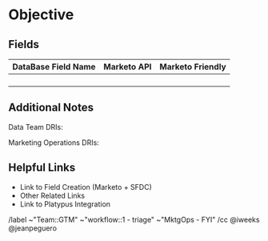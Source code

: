 # Objective
<!-- What is the overall purpose of these fields and why they are important to add to the data mart -->



## Fields
<!-- Add in the field names created and their API Names, it is ok to leave database name blank if you do not know -->

|DataBase Field Name|Marketo API|Marketo Friendly|
|--------------|----------|---------|
|              |          |         |
|              |          |         |
|              |          |         |
|              |          |         |


## Additional Notes

Data Team DRIs: 

Marketing Operations DRIs: 

## Helpful Links
- Link to Field Creation (Marketo + SFDC)
- Other Related Links
- Link to Platypus Integration




/label ~"Team::GTM" ~"workflow::1 - triage" ~"MktgOps - FYI" 
/cc @iweeks @jeanpeguero 
